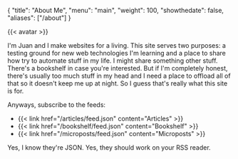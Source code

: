 {
  "title": "About Me",
  "menu": "main",
  "weight": 100,
  "showthedate": false,
  "aliases": ["/about"]
}

<div class="about-container">
{{< avatar >}}
<div>
  <p>I'm Juan and I make websites for a living. This site serves two purposes: a testing ground for new web technologies I'm learning and a place to share how try to automate stuff in my life. I might share something other stuff. There's a bookshelf in case you're interested. But if I'm completely honest, there's usually too much stuff in my head and I need a place to offload all of that so it doesn't keep me up at night. So I guess that's really what this site is for.</p>
  <p>Anyways, subscribe to the feeds:</p>
  <ul>
    <li>{{< link href="/articles/feed.json" content="Articles" >}}</li>
    <li>{{< link href="/bookshelf/feed.json" content="Bookshelf" >}}</li>
    <li>{{< link href="/microposts/feed.json" content="Microposts" >}}</li>
  </ul>
  <p>Yes, I know they're JSON. Yes, they should work on your RSS reader.</p>
</div>
</div>
